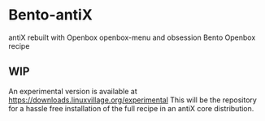 # Bento-antiX
antiX rebuilt with Openbox openbox-menu and obsession Bento Openbox recipe

## WIP
An experimental version is available at https://downloads.linuxvillage.org/experimental
This will be the repository for a hassle free installation of the full recipe in
an antiX  core distribution.
